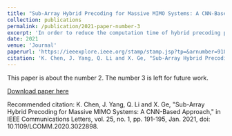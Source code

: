 ```yaml
---
title: "Sub-Array Hybrid Precoding for Massive MIMO Systems: A CNN-Based Approach"
collection: publications
permalink: /publication/2021-paper-number-3
excerpt: 'In order to reduce the computation time of hybrid precoding processing while improving the spectrum efficiency (SE) of massive multiple-input multiple-output (MIMO) systems, in this letter, we investigate the sub-array hybrid precoding based on the convolutional neural network (CNN). A constraint-relaxation alternating minimization (CR Alt-Min) algorithm is proposed to create the training set of the CNN. To reduce the computation time caused by iterations in the Alt-Min algorithm, a CNN-based algorithm is proposed. Simulation results show that the CNN-based algorithm reduces the computation time in hybrid precoding processing by an order of magnitude. Moreover, the maximum SE is improved by 26.64% by the CNN-based algorithm, compared with the Alt-Min algorithm.'
date: 2021
venue: 'Journal'
paperurl: 'https://ieeexplore.ieee.org/stamp/stamp.jsp?tp=&arnumber=9189869'
citation: 'K. Chen, J. Yang, Q. Li and X. Ge, "Sub-Array Hybrid Precoding for Massive MIMO Systems: A CNN-Based Approach," in IEEE Communications Letters, vol. 25, no. 1, pp. 191-195, Jan. 2021, doi: 10.1109/LCOMM.2020.3022898.'
---
```

This paper is about the number 2. The number 3 is left for future work.

[Download paper here](https://ieeexplore.ieee.org/stamp/stamp.jsp?tp=&arnumber=9189869)

Recommended citation: K. Chen, J. Yang, Q. Li and X. Ge, "Sub-Array Hybrid Precoding for Massive MIMO Systems: A CNN-Based Approach," in IEEE Communications Letters, vol. 25, no. 1, pp. 191-195, Jan. 2021, doi: 10.1109/LCOMM.2020.3022898.
